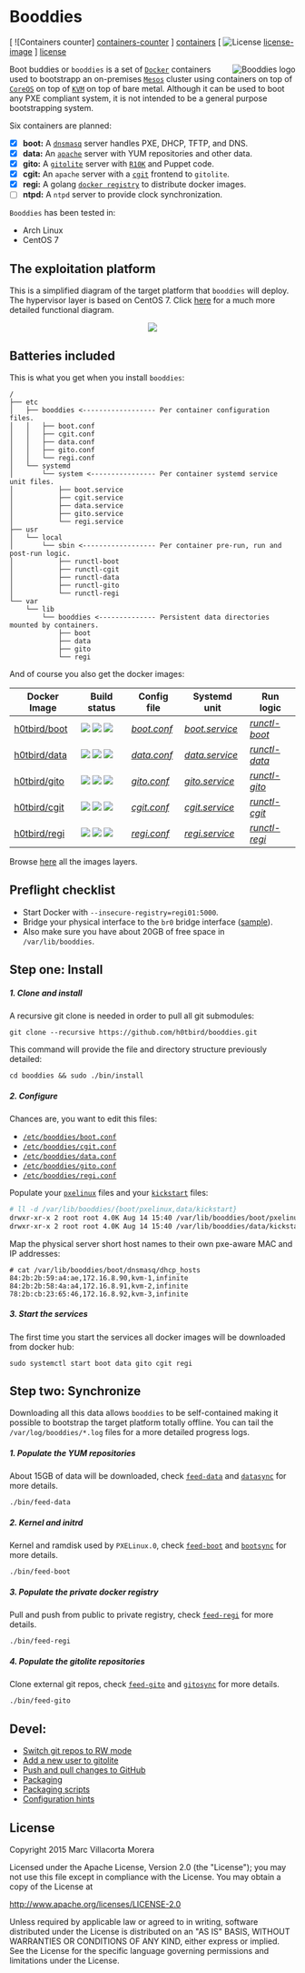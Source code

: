 # Booddies

[ ![Containers counter] [containers-counter] ] [containers]
[ ![License] [license-image] ] [license]

<img src="https://www.lucidchart.com/publicSegments/view/55cc711f-9044-4f4b-a9fe-162f0a00c074/image.png"
 alt="Booddies logo" title="Booddies" align="right" />

Boot buddies or `booddies` is a set of [`Docker`][docker-web] containers used to bootstrapp an on-premises [`Mesos`][mesos-web] cluster using containers on top of [`CoreOS`][coreos-web] on top of [`KVM`][kvm-web] on top of bare metal.
Although it can be used to boot any PXE compliant system, it is not intended to be a general purpose bootstrapping system.

Six containers are planned:

- [x] **boot:** A [`dnsmasq`][dnsmasq-web] server handles PXE, DHCP, TFTP, and DNS.
- [x] **data:** An [`apache`][apache-web] server with YUM repositories and other data.
- [x] **gito:** A [`gitolite`][gitolite-web] server with [`R10K`][r10k-web] and Puppet code.
- [x] **cgit:** An `apache` server with a [`cgit`][cgit-www] frontend to `gitolite`.
- [x] **regi:** A golang [`docker registry`][registry-web] to distribute docker images.
- [ ] **ntpd:** A `ntpd` server to provide clock synchronization.

`Booddies` has been tested in:
- Arch Linux
- CentOS 7

## The exploitation platform

This is a simplified diagram of the target platform that `booddies` will deploy. The hypervisor layer is based on CentOS 7.
Click [here](https://www.lucidchart.com/publicSegments/view/9d12123b-8007-4cbc-a7c7-96c060a23f2f/image.png) for a much more detailed functional diagram.

<p align="center">
<img src="https://www.lucidchart.com/publicSegments/view/553bbb69-0dd8-46be-b8b3-76570a009639/image.png" />
</p>

## Batteries included

This is what you get when you install `booddies`:

```
/
├── etc
│   ├── booddies <------------------ Per container configuration files.
│   │   ├── boot.conf
│   │   ├── cgit.conf
│   │   ├── data.conf
│   │   ├── gito.conf
│   │   └── regi.conf
│   └── systemd
│       └── system <---------------- Per container systemd service unit files.
│           ├── boot.service
│           ├── cgit.service
│           ├── data.service
│           ├── gito.service
│           └── regi.service
├── usr
│   └── local
│       └── sbin <------------------ Per container pre-run, run and post-run logic.
│           ├── runctl-boot
│           ├── runctl-cgit
│           ├── runctl-data
│           ├── runctl-gito
│           └── runctl-regi
└── var
    └── lib
        └── booddies <-------------- Persistent data directories mounted by containers.
            ├── boot
            ├── data
            ├── gito
            └── regi
```

And of course you also get the docker images:

| Docker Image             | Build status                    | Config file                | Systemd unit                | Run logic                 |
| ------------------------ | ------------------------------- | -------------------------- | --------------------------- | ------------------------- |
| [h0tbird/boot][boot-web] | [![][boot-badge]][boot-travis] [![][boot-image]][boot-lyr] [![][boot-cnt]][boot-lyr] | [*boot.conf*][boot-config] | [*boot.service*][boot-unit] | [*runctl-boot*][boot-run] |
| [h0tbird/data][data-web] | [![][data-badge]][data-travis] [![][data-image]][data-lyr] [![][data-cnt]][data-lyr] | [*data.conf*][data-config] | [*data.service*][data-unit] | [*runctl-data*][data-run] |
| [h0tbird/gito][gito-web] | [![][gito-badge]][gito-travis] [![][gito-image]][gito-lyr] [![][gito-cnt]][gito-lyr] | [*gito.conf*][gito-config] | [*gito.service*][gito-unit] | [*runctl-gito*][gito-run] |
| [h0tbird/cgit][cgit-web] | [![][cgit-badge]][cgit-travis] [![][cgit-image]][cgit-lyr] [![][cgit-cnt]][cgit-lyr] | [*cgit.conf*][cgit-config] | [*cgit.service*][cgit-unit] | [*runctl-cgit*][cgit-run] |
| [h0tbird/regi][regi-web] | [![][regi-badge]][regi-travis] [![][regi-image]][regi-lyr] [![][regi-cnt]][regi-lyr] | [*regi.conf*][regi-config] | [*regi.service*][regi-unit] | [*runctl-regi*][regi-run] |

Browse [here](https://imagelayers.io/?images=h0tbird%2Fboot:latest,h0tbird%2Fdata:latest,h0tbird%2Fgito:latest,h0tbird%2Fcgit:latest,h0tbird%2Fregi:latest) all the images layers.

## Preflight checklist
* Start Docker with `--insecure-registry=regi01:5000`.
* Bridge your physical interface to the `br0` bridge interface ([sample](https://github.com/h0tbird/booddies/blob/master/docs/bridge.md)).
* Also make sure you have about 20GB of free space in `/var/lib/booddies`.

## Step one: Install
##### 1. Clone and install
A recursive git clone is needed in order to pull all git submodules:
```
git clone --recursive https://github.com/h0tbird/booddies.git
```
This command will provide the file and directory structure previously detailed:
```
cd booddies && sudo ./bin/install
```
##### 2. Configure
Chances are, you want to edit this files:
* [`/etc/booddies/boot.conf`][boot-config]
* [`/etc/booddies/cgit.conf`][cgit-config]
* [`/etc/booddies/data.conf`][data-config]
* [`/etc/booddies/gito.conf`][gito-config]
* [`/etc/booddies/regi.conf`][regi-config]

Populate your [`pxelinux`](https://github.com/h0tbird/pxelinux) files and your [`kickstart`](https://github.com/h0tbird/kickstart) files:
```bash
# ll -d /var/lib/booddies/{boot/pxelinux,data/kickstart}
drwxr-xr-x 2 root root 4.0K Aug 14 15:40 /var/lib/booddies/boot/pxelinux/
drwxr-xr-x 2 root root 4.0K Aug 14 15:40 /var/lib/booddies/data/kickstart/
```

Map the physical server short host names to their own pxe-aware MAC and IP addresses:
```
# cat /var/lib/booddies/boot/dnsmasq/dhcp_hosts
84:2b:2b:59:a4:ae,172.16.8.90,kvm-1,infinite
84:2b:2b:58:4a:a4,172.16.8.91,kvm-2,infinite
78:2b:cb:23:65:46,172.16.8.92,kvm-3,infinite
```

##### 3. Start the services
The first time you start the services all docker images will be downloaded from docker hub:
```
sudo systemctl start boot data gito cgit regi
```

## Step two: Synchronize
Downloading all this data allows `booddies` to be self-contained making it possible to bootstrap the target platform totally offline. You can tail the `/var/log/booddies/*.log` files for a more detailed progress logs.

##### 1. Populate the YUM repositories
About 15GB of data will be downloaded, check [`feed-data`][feed-data-code] and [`datasync`][datasync-code] for more details.
```
./bin/feed-data
```

##### 2. Kernel and initrd
Kernel and ramdisk used by `PXELinux.0`, check [`feed-boot`][feed-boot-code] and [`bootsync`][bootsync-code] for more details.
```
./bin/feed-boot
```

##### 3. Populate the private docker registry

Pull and push from public to private registry, check [`feed-regi`][feed-regi-code] for more details.
```
./bin/feed-regi
```

##### 4. Populate the gitolite repositories

Clone external git repos, check [`feed-gito`][feed-gito-code] and [`gitosync`][gitosync-code] for more details.
```
./bin/feed-gito
```

## Devel:

* [Switch git repos to RW mode](https://github.com/h0tbird/booddies/blob/master/docs/switch_git_to_rw_mode.md)
* [Add a new user to gitolite](https://github.com/h0tbird/booddies/blob/master/docs/add_new_user_to_gitolite.md)
* [Push and pull changes to GitHub](https://github.com/h0tbird/booddies/blob/master/docs/push_and_pull_from_gitolite_to_github.md)
* [Packaging](https://github.com/h0tbird/booddies/blob/master/docs/packaging.md)
* [Packaging scripts](https://github.com/h0tbird/booddies/tree/master/packaging/scripts)
* [Configuration hints](https://github.com/h0tbird/booddies/blob/master/docs/configuration_hints.md)

## License

Copyright 2015 Marc Villacorta Morera

Licensed under the Apache License, Version 2.0 (the "License");
you may not use this file except in compliance with the License.
You may obtain a copy of the License at

http://www.apache.org/licenses/LICENSE-2.0

Unless required by applicable law or agreed to in writing, software
distributed under the License is distributed on an "AS IS" BASIS,
WITHOUT WARRANTIES OR CONDITIONS OF ANY KIND, either express or implied.
See the License for the specific language governing permissions and
limitations under the License.

[containers-counter]: https://img.shields.io/badge/containers-5/6-yellow.svg
[containers]: https://hub.docker.com/u/h0tbird
[license-image]: http://img.shields.io/badge/license-Apache--2-blue.svg?style=flat
[license]: http://www.apache.org/licenses/LICENSE-2.0
[docker-web]: https://www.docker.com
[mesos-web]: http://mesos.apache.org
[coreos-web]: https://coreos.com
[kvm-web]: http://www.linux-kvm.org
[dnsmasq-web]: http://www.thekelleys.org.uk/dnsmasq/doc.html
[apache-web]: http://httpd.apache.org
[gitolite-web]: http://gitolite.com
[cgit-www]: http://git.zx2c4.com/cgit/about
[r10k-web]: https://github.com/puppetlabs/r10k
[registry-web]: https://github.com/docker/distribution

[feed-data-code]: https://github.com/h0tbird/booddies/blob/master/bin/feed-data
[datasync-code]: https://github.com/h0tbird/docker-data/blob/master/rootfs/usr/sbin/datasync
[feed-boot-code]: https://github.com/h0tbird/booddies/blob/master/bin/feed-boot
[bootsync-code]: https://github.com/h0tbird/docker-boot/blob/master/rootfs/usr/sbin/bootsync
[feed-regi-code]: https://github.com/h0tbird/booddies/blob/master/bin/feed-regi
[feed-gito-code]: https://github.com/h0tbird/booddies/blob/master/bin/feed-gito
[gitosync-code]: https://github.com/h0tbird/docker-gito/blob/master/rootfs/usr/sbin/gitosync

[fpm-web]: https://github.com/jordansissel/fpm

[boot-image]: https://img.shields.io/imagelayers/image-size/h0tbird/boot/latest.svg
[boot-cnt]: https://img.shields.io/imagelayers/layers/h0tbird/boot/latest.svg
[boot-web]: https://registry.hub.docker.com/u/h0tbird/boot
[boot-lyr]: https://imagelayers.io/?images=h0tbird/boot:latest
[boot-badge]: https://travis-ci.org/h0tbird/docker-boot.svg?branch=master
[boot-travis]: https://travis-ci.org/h0tbird/docker-boot

[data-image]: https://img.shields.io/imagelayers/image-size/h0tbird/data/latest.svg
[data-cnt]: https://img.shields.io/imagelayers/layers/h0tbird/data/latest.svg
[data-web]: https://registry.hub.docker.com/u/h0tbird/data
[data-lyr]: https://imagelayers.io/?images=h0tbird/data:latest
[data-badge]: https://travis-ci.org/h0tbird/docker-data.svg?branch=master
[data-travis]: https://travis-ci.org/h0tbird/docker-data

[gito-image]: https://img.shields.io/imagelayers/image-size/h0tbird/gito/latest.svg
[gito-cnt]: https://img.shields.io/imagelayers/layers/h0tbird/gito/latest.svg
[gito-web]: https://registry.hub.docker.com/u/h0tbird/gito
[gito-lyr]: https://imagelayers.io/?images=h0tbird/gito:latest
[gito-badge]: https://travis-ci.org/h0tbird/docker-gito.svg?branch=master
[gito-travis]: https://travis-ci.org/h0tbird/docker-gito

[cgit-image]: https://img.shields.io/imagelayers/image-size/h0tbird/cgit/latest.svg
[cgit-cnt]: https://img.shields.io/imagelayers/layers/h0tbird/cgit/latest.svg
[cgit-web]: https://registry.hub.docker.com/u/h0tbird/cgit
[cgit-lyr]: https://imagelayers.io/?images=h0tbird/cgit:latest
[cgit-badge]: https://travis-ci.org/h0tbird/docker-cgit.svg?branch=master
[cgit-travis]: https://travis-ci.org/h0tbird/docker-cgit

[regi-image]: https://img.shields.io/imagelayers/image-size/h0tbird/regi/latest.svg
[regi-cnt]: https://img.shields.io/imagelayers/layers/h0tbird/regi/latest.svg
[regi-web]: https://registry.hub.docker.com/u/h0tbird/regi
[regi-lyr]: https://imagelayers.io/?images=h0tbird/regi:latest
[regi-badge]: https://travis-ci.org/h0tbird/docker-regi.svg?branch=master
[regi-travis]: https://travis-ci.org/h0tbird/docker-regi

[boot-config]: https://github.com/h0tbird/docker-boot/blob/master/boot.conf
[data-config]: https://github.com/h0tbird/docker-data/blob/master/data.conf
[gito-config]: https://github.com/h0tbird/docker-gito/blob/master/gito.conf
[cgit-config]: https://github.com/h0tbird/docker-cgit/blob/master/cgit.conf
[regi-config]: https://github.com/h0tbird/docker-regi/blob/master/regi.conf

[boot-unit]: https://github.com/h0tbird/docker-boot/blob/master/boot.service
[data-unit]: https://github.com/h0tbird/docker-data/blob/master/data.service
[gito-unit]: https://github.com/h0tbird/docker-gito/blob/master/gito.service
[cgit-unit]: https://github.com/h0tbird/docker-cgit/blob/master/cgit.service
[regi-unit]: https://github.com/h0tbird/docker-regi/blob/master/regi.service

[boot-run]: https://github.com/h0tbird/docker-boot/blob/master/bin/runctl
[data-run]: https://github.com/h0tbird/docker-data/blob/master/bin/runctl
[gito-run]: https://github.com/h0tbird/docker-gito/blob/master/bin/runctl
[cgit-run]: https://github.com/h0tbird/docker-cgit/blob/master/bin/runctl
[regi-run]: https://github.com/h0tbird/docker-regi/blob/master/bin/runctl
